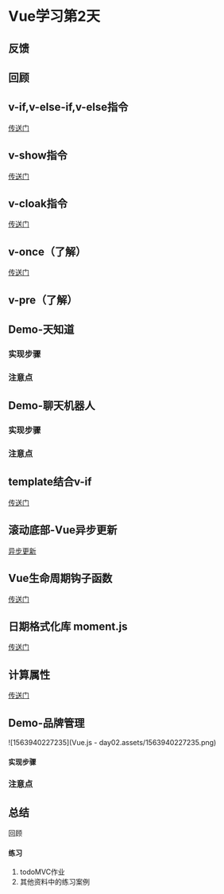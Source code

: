 # Vue学习第2天

## 反馈

## 回顾



## v-if,v-else-if,v-else指令

[传送门](https://cn.vuejs.org/v2/guide/conditional.html)



## v-show指令

[传送门](https://cn.vuejs.org/v2/guide/conditional.html#v-show)





## v-cloak指令

[传送门](https://cn.vuejs.org/v2/api/#v-cloak)



## v-once（了解）

[传送门](https://cn.vuejs.org/v2/api/#v-once)





## v-pre（了解）



## Demo-天知道

### 实现步骤

### 注意点



## Demo-聊天机器人

### 实现步骤




### 注意点




## template结合v-if

[传送门](https://cn.vuejs.org/v2/guide/conditional.html#%E5%9C%A8-lt-template-gt-%E5%85%83%E7%B4%A0%E4%B8%8A%E4%BD%BF%E7%94%A8-v-if-%E6%9D%A1%E4%BB%B6%E6%B8%B2%E6%9F%93%E5%88%86%E7%BB%84)



## 滚动底部-Vue异步更新

[异步更新](https://cn.vuejs.org/v2/guide/reactivity.html#%E5%BC%82%E6%AD%A5%E6%9B%B4%E6%96%B0%E9%98%9F%E5%88%97)



## Vue生命周期钩子函数

[传送门](https://cn.vuejs.org/v2/guide/instance.html#%E5%AE%9E%E4%BE%8B%E7%94%9F%E5%91%BD%E5%91%A8%E6%9C%9F%E9%92%A9%E5%AD%90)



## 日期格式化库 moment.js

[传送门](http://momentjs.cn/docs/#/parsing/)



## 计算属性

[传送门](https://cn.vuejs.org/v2/guide/computed.html#%E8%AE%A1%E7%AE%97%E5%B1%9E%E6%80%A7)



## Demo-品牌管理

![1563940227235](Vue.js - day02.assets/1563940227235.png)

#### 实现步骤



### 注意点



## 总结

回顾

#### 练习

1. todoMVC作业
2. 其他资料中的练习案例



